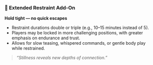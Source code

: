 ### 🧩 Extended Restraint Add-On  
**Hold tight — no quick escapes**  

- Restraint durations double or triple (e.g., 10–15 minutes instead of 5).  
- Players may be locked in more challenging positions, with greater emphasis on endurance and trust.  
- Allows for slow teasing, whispered commands, or gentle body play while restrained.

> *“Stillness reveals new depths of connection.”*